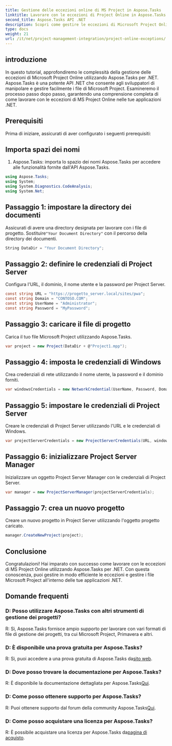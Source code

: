 ```yaml
---
title: Gestione delle eccezioni online di MS Project in Aspose.Tasks
linktitle: Lavorare con le eccezioni di Project Online in Aspose.Tasks
second_title: Aspose.Tasks API .NET
description: Scopri come gestire le eccezioni di Microsoft Project Online senza problemi con Aspose.Tasks per .NET. Tutorial passo passo per una gestione efficace del progetto.
type: docs
weight: 21
url: /it/net/project-management-integration/project-online-exceptions/
---
```

## introduzione
In questo tutorial, approfondiremo le complessità della gestione delle eccezioni di Microsoft Project Online utilizzando Aspose.Tasks per .NET. Aspose.Tasks è una potente API .NET che consente agli sviluppatori di manipolare e gestire facilmente i file di Microsoft Project. Esamineremo il processo passo dopo passo, garantendo una comprensione completa di come lavorare con le eccezioni di MS Project Online nelle tue applicazioni .NET.
## Prerequisiti
Prima di iniziare, assicurati di aver configurato i seguenti prerequisiti:

## Importa spazi dei nomi
1. Aspose.Tasks: importa lo spazio dei nomi Aspose.Tasks per accedere alle funzionalità fornite dall'API Aspose.Tasks.
```csharp
using Aspose.Tasks;
using System;
using System.Diagnostics.CodeAnalysis;
using System.Net;

```

## Passaggio 1: impostare la directory dei documenti
 Assicurati di avere una directory designata per lavorare con i file di progetto. Sostituire`"Your Document Directory"` con il percorso della directory dei documenti.
```csharp
String DataDir = "Your Document Directory";
```
## Passaggio 2: definire le credenziali di Project Server
Configura l'URL, il dominio, il nome utente e la password per Project Server.
```csharp
const string URL = "https://progetto_server.local/sites/pwa";
const string Domain = "CONTOSO.COM";
const string UserName = "Administrator";
const string Password = "MyPassword";
```
## Passaggio 3: caricare il file di progetto
Carica il tuo file Microsoft Project utilizzando Aspose.Tasks.
```csharp
var project = new Project(DataDir + @"Project1.mpp");
```
## Passaggio 4: imposta le credenziali di Windows
Crea credenziali di rete utilizzando il nome utente, la password e il dominio forniti.
```csharp
var windowsCredentials = new NetworkCredential(UserName, Password, Domain);
```
## Passaggio 5: impostare le credenziali di Project Server
Creare le credenziali di Project Server utilizzando l'URL e le credenziali di Windows.
```csharp
var projectServerCredentials = new ProjectServerCredentials(URL, windowsCredentials);
```
## Passaggio 6: inizializzare Project Server Manager
Inizializzare un oggetto Project Server Manager con le credenziali di Project Server.
```csharp
var manager = new ProjectServerManager(projectServerCredentials);
```
## Passaggio 7: crea un nuovo progetto
Creare un nuovo progetto in Project Server utilizzando l'oggetto progetto caricato.
```csharp
manager.CreateNewProject(project);
```

## Conclusione
Congratulazioni! Hai imparato con successo come lavorare con le eccezioni di MS Project Online utilizzando Aspose.Tasks per .NET. Con questa conoscenza, puoi gestire in modo efficiente le eccezioni e gestire i file Microsoft Project all'interno delle tue applicazioni .NET.
## Domande frequenti
### D: Posso utilizzare Aspose.Tasks con altri strumenti di gestione dei progetti?
R: Sì, Aspose.Tasks fornisce ampio supporto per lavorare con vari formati di file di gestione dei progetti, tra cui Microsoft Project, Primavera e altri.
### D: È disponibile una prova gratuita per Aspose.Tasks?
 R: Sì, puoi accedere a una prova gratuita di Aspose.Tasks da[sito web](https://releases.aspose.com/).
### D: Dove posso trovare la documentazione per Aspose.Tasks?
 R: È disponibile la documentazione dettagliata per Aspose.Tasks[Qui](https://reference.aspose.com/tasks/net/).
### D: Come posso ottenere supporto per Aspose.Tasks?
R: Puoi ottenere supporto dal forum della community Aspose.Tasks[Qui](https://forum.aspose.com/c/tasks/15).
### D: Come posso acquistare una licenza per Aspose.Tasks?
 R: È possibile acquistare una licenza per Aspose.Tasks da[pagina di acquisto](https://purchase.aspose.com/buy).